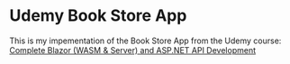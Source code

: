 # Udemy Book Store App
This is my impementation of the Book Store App from the Udemy course: [Complete Blazor (WASM & Server) and ASP.NET API Development](https://www.udemy.com/course/end-to-end-aspnet-core-31-api-and-blazor-development/)
